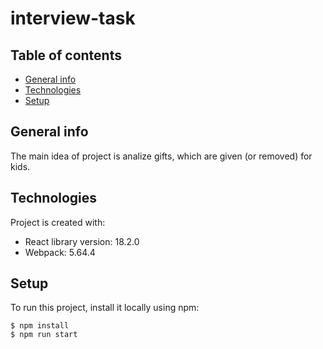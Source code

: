 # interview-task 


## Table of contents
* [General info](#general-info)
* [Technologies](#technologies)
* [Setup](#setup)


## General info
The main idea of project is analize gifts, which are given (or removed) for kids. 
	
## Technologies
Project is created with:
* React library version: 18.2.0
* Webpack: 5.64.4

## Setup
To run this project, install it locally using npm:

```
$ npm install
$ npm run start
